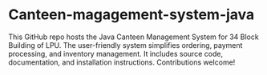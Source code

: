# Canteen-magagement-system-java
This GitHub repo hosts the Java Canteen Management System for 34 Block Building of LPU. The user-friendly system simplifies ordering, payment processing, and inventory management. It includes source code, documentation, and installation instructions. Contributions welcome!
